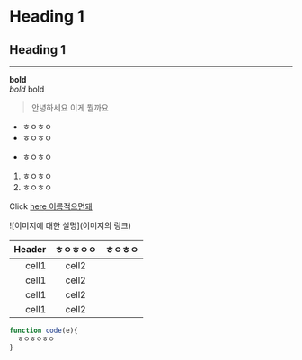 <!-- Heading -->
# Heading 1
## Heading 1


<!-- Line -->
___

<!-- ** 볼드체 * 이태릭체 -->
**bold**    
*bold*
bold

<!-- Quote -->
>안녕하세요 이게 뭘까요


<!-- Bullet list -->
* ㅎㅇㅎㅇ
* ㅎㅇㅎㅇ
- ㅎㅇㅎㅇ
1. ㅎㅇㅎㅇ
2. ㅎㅇㅎㅇ

 <!-- 클릭이 가능한 Link -->
Click [here 이름적으면돼](https://www.naver.com)


<!-- image -->
![이미지에 대한 설명](이미지의 링크)

<!-- Table -->
|Header|ㅎㅇㅎㅇㅇ|ㅎㅇㅎㅇ|
|--:|:--:|--|
|cell1|cell2|
|cell1|cell2|
|cell1|cell2|
|cell1|cell2|


<!-- Code 문서 안에서 특정한 코드 넣기-->
```js
function code(e){
  ㅎㅇㅎㅇㅎㅇ
}
```


